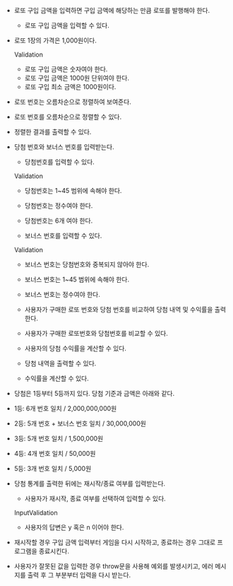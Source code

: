- 로또 구입 금액을 입력하면 구입 금액에 해당하는 만큼 로또를 발행해야 한다.
  - 로또 구입 금액을 입력할 수 있다.
- 로또 1장의 가격은 1,000원이다.

  Validation

  - 로또 구입 금액은 숫자여야 한다.
  - 로또 구입 금액은 1000원 단위여야 한다.
  - 로또 구입 최소 금액은 1000원이다.

- 로또 번호는 오름차순으로 정렬하여 보여준다.

- 로또 번호를 오름차순으로 정렬할 수 있다.
- 정렬한 결과를 출력할 수 있다.

- 당첨 번호와 보너스 번호를 입력받는다.

  - 당첨번호를 입력할 수 있다.

  Validation

  - 당첨번호는 1~45 범위에 속해야 한다.
  - 당첨번호는 정수여야 한다.
  - 당첨번호는 6개 여야 한다.

  - 보너스 번호를 입력할 수 있다.

  Validation

  - 보너스 번호는 당첨번호와 중복되지 않아야 한다.
  - 보너스 번호는 1~45 범위에 속해야 한다.
  - 보너스 번호는 정수여야 한다.

  - 사용자가 구매한 로또 번호와 당첨 번호를 비교하여 당첨 내역 및 수익률을 출력한다.

  - 사용자가 구매한 로또번호와 당첨번호를 비교할 수 있다.
  - 사용자의 당첨 수익률을 계산할 수 있다.
  - 당첨 내역을 출력할 수 있다.
  - 수익률을 계산할 수 있다.

- 당첨은 1등부터 5등까지 있다. 당첨 기준과 금액은 아래와 같다.
- 1등: 6개 번호 일치 / 2,000,000,000원
- 2등: 5개 번호 + 보너스 번호 일치 / 30,000,000원
- 3등: 5개 번호 일치 / 1,500,000원
- 4등: 4개 번호 일치 / 50,000원
- 5등: 3개 번호 일치 / 5,000원

- 당첨 통계를 출력한 뒤에는 재시작/종료 여부를 입력받는다.

  - 사용자가 재시작, 종료 여부를 선택하여 입력할 수 있다.

  InputValidation

  - 사용자의 답변은 y 혹은 n 이어야 한다.

- 재시작할 경우 구입 금액 입력부터 게임을 다시 시작하고, 종료하는 경우 그대로 프로그램을 종료시킨다.

- 사용자가 잘못된 값을 입력한 경우 throw문을 사용해 예외를 발생시키고, 에러 메시지를 출력 후 그 부분부터 입력을 다시 받는다.
